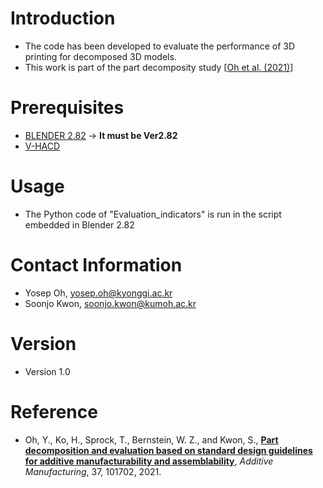 # Introduction
* The code has been developed to evaluate the performance of 3D printing for decomposed 3D models. 
* This work is part of the part decomposity study [[Oh et al. (2021)](https://doi.org/10.1016/j.addma.2020.101702)]


# Prerequisites
* [BLENDER 2.82](https://www.blender.org/download/releases/2-82/) -> **It must be Ver2.82**
* [V-HACD](https://github.com/kmammou/v-hacd)

# Usage
* The Python code of "Evaluation_indicators" is run in the script embedded in Blender 2.82

# Contact Information
* Yosep Oh, yosep.oh@kyonggi.ac.kr
* Soonjo Kwon, soonjo.kwon@kumoh.ac.kr

# Version
* Version 1.0

# Reference
- Oh, Y., Ko, H., Sprock, T., Bernstein, W. Z., and Kwon, S., [**Part decomposition and evaluation based on standard design guidelines for additive manufacturability and assemblability**](https://doi.org/10.1016/j.addma.2020.101702), *Additive Manufacturing*, 37, 101702, 2021.
 
